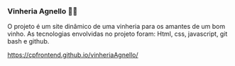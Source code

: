 ### Vinheria Agnello 🍷🍷
O projeto é um site dinâmico de uma vinheria para os amantes de um bom vinho. As tecnologias envolvidas no projeto foram: Html, css, javascript, git bash e github.

https://cpfrontend.github.io/vinheriaAgnello/